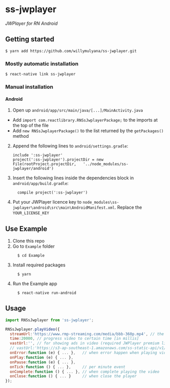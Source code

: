 
# ss-jwplayer
_JWPlayer for RN Android_

## Getting started

`$ yarn add https://github.com/willymulyana/ss-jwplayer.git`

### Mostly automatic installation

`$ react-native link ss-jwplayer`

### Manual installation


#### Android

1. Open up `android/app/src/main/java/[...]/MainActivity.java`
  - Add `import com.reactlibrary.RNSsJwplayerPackage;` to the imports at the top of the file
  - Add `new RNSsJwplayerPackage()` to the list returned by the `getPackages()` method
2. Append the following lines to `android/settings.gradle`:
  	```
  	include ':ss-jwplayer'
  	project(':ss-jwplayer').projectDir = new File(rootProject.projectDir, 	'../node_modules/ss-jwplayer/android')
  	```
3. Insert the following lines inside the dependencies block in `android/app/build.gradle`:
  	```
      compile project(':ss-jwplayer')
  	```
4. Put your JWPlayer licence key to `node_modules\ss-jwplayer\android\src\main\AndroidManifest.xml`. Replace the `YOUR_LICENSE_KEY`


## Use Example

1. Clone this repo
2. Go to `Example` folder
    ```
      $ cd Example
  	```
3. Install required packages
    ```
      $ yarn
  	```
4. Run the Example app
    ```
      $ react-native run-android
  	```

## Usage
```javascript
import RNSsJwplayer from 'ss-jwplayer';

RNSsJwplayer.playVideo({
  streamUrl:'https://www.rmp-streaming.com/media/bbb-360p.mp4', // the video url
  time:20000, // progress video to certain time [in millis]
  vastUrl:'', // for showing ads in video (required JWPlayer premium license)
  // vastUrl:'https://s3-ap-southeast-1.amazonaws.com/ss-static-api/v1/jwplayerads/vmap-prerolls.xml', // sample
  onError:function (e) { ... },   // when error happen when playing video
  onPlay:function (e) { ... },
  onPause:function (e) { ... },
  onTick:function () { ... },     // per minute event
  onComplete:function () { ... }, // when complete playing the video
  onClose:function () { ... }     // when close the player
});
```
  
